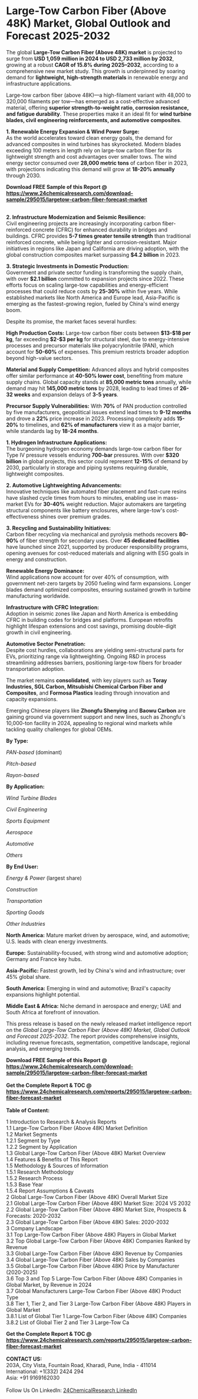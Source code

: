 <h1>Large-Tow Carbon Fiber (Above 48K) Market, Global Outlook and Forecast 2025-2032</h1><p>The global <strong>Large-Tow Carbon Fiber (Above 48K) market</strong> is projected to surge from <strong>USD 1,059 million in 2024 to USD 2,733 million by 2032</strong>, growing at a robust <strong>CAGR of 15.8% during 2025–2032</strong>, according to a comprehensive new market study. This growth is underpinned by soaring demand for <strong>lightweight, high-strength materials</strong> in renewable energy and infrastructure applications.</p><p>Large-tow carbon fiber (above 48K)—a high-filament variant with 48,000 to 320,000 filaments per tow—has emerged as a cost-effective advanced material, offering <strong>superior strength-to-weight ratio, corrosion resistance, and fatigue durability</strong>. These properties make it an ideal fit for <strong>wind turbine blades, civil engineering reinforcements, and automotive composites</strong>.</p><p><strong>1. Renewable Energy Expansion &amp; Wind Power Surge:</strong><br>
As the world accelerates toward clean energy goals, the demand for advanced composites in wind turbines has skyrocketed. Modern blades exceeding 100 meters in length rely on large-tow carbon fiber for its lightweight strength and cost advantages over smaller tows. The wind energy sector consumed over <strong>28,000 metric tons</strong> of carbon fiber in 2023, with projections indicating this demand will grow at <strong>18-20% annually</strong> through 2030.</p><div><b>Download FREE Sample of this Report @ 
            <a href="https://www.24chemicalresearch.com/download-sample/295015/largetow-carbon-fiber-forecast-market">
            https://www.24chemicalresearch.com/download-sample/295015/largetow-carbon-fiber-forecast-market</a></b></div><br><p><strong>2. Infrastructure Modernization and Seismic Resilience:</strong><br>
Civil engineering projects are increasingly incorporating carbon fiber-reinforced concrete (CFRC) for enhanced durability in bridges and buildings. CFRC provides <strong>5-7 times greater tensile strength</strong> than traditional reinforced concrete, while being lighter and corrosion-resistant. Major initiatives in regions like Japan and California are driving adoption, with the global construction composites market surpassing <strong>$4.2 billion</strong> in 2023.</p><p><strong>3. Strategic Investments in Domestic Production:</strong><br>
Government and private sector funding is transforming the supply chain, with over <strong>$2.1 billion</strong> committed to expansion projects since 2022. These efforts focus on scaling large-tow capabilities and energy-efficient processes that could reduce costs by <strong>25-30%</strong> within five years. While established markets like North America and Europe lead, Asia-Pacific is emerging as the fastest-growing region, fueled by China's wind energy boom.</p><p>Despite its promise, the market faces several hurdles:</p><p><strong>High Production Costs:</strong> Large-tow carbon fiber costs between <strong>$13-$18 per kg</strong>, far exceeding <strong>$2-$3 per kg</strong> for structural steel, due to energy-intensive processes and precursor materials like polyacrylonitrile (PAN), which account for <strong>50-60%</strong> of expenses. This premium restricts broader adoption beyond high-value sectors.</p><p><strong>Material and Supply Competition:</strong> Advanced alloys and hybrid composites offer similar performance at <strong>40-50% lower cost</strong>, benefiting from mature supply chains. Global capacity stands at <strong>85,000 metric tons</strong> annually, while demand may hit <strong>145,000 metric tons</strong> by 2028, leading to lead times of <strong>26-32 weeks</strong> and expansion delays of <strong>3-5 years</strong>.</p><p><strong>Precursor Supply Vulnerabilities:</strong> With <strong>70%</strong> of PAN production controlled by five manufacturers, geopolitical issues extend lead times to <strong>9-12 months</strong> and drove a <strong>22%</strong> price increase in 2023. Processing complexity adds <strong>15-20%</strong> to timelines, and <strong>62% of manufacturers</strong> view it as a major barrier, while standards lag by <strong>18-24 months</strong>.</p><p><strong>1. Hydrogen Infrastructure Applications:</strong><br>
The burgeoning hydrogen economy demands large-tow carbon fiber for Type IV pressure vessels enduring <strong>700-bar</strong> pressures. With over <strong>$320 billion</strong> in global projects, this sector could represent <strong>12-15%</strong> of demand by 2030, particularly in storage and piping systems requiring durable, lightweight composites.</p><p><strong>2. Automotive Lightweighting Advancements:</strong><br>
Innovative techniques like automated fiber placement and fast-cure resins have slashed cycle times from hours to minutes, enabling use in mass-market EVs for <strong>30-40%</strong> weight reduction. Major automakers are targeting structural components like battery enclosures, where large-tow's cost-effectiveness shines over premium grades.</p><p><strong>3. Recycling and Sustainability Initiatives:</strong><br>
Carbon fiber recycling via mechanical and pyrolysis methods recovers <strong>80-90%</strong> of fiber strength for secondary uses. Over <strong>45 dedicated facilities</strong> have launched since 2021, supported by producer responsibility programs, opening avenues for cost-reduced materials and aligning with ESG goals in energy and construction.</p><p><strong>Renewable Energy Dominance:</strong><br>
	Wind applications now account for over 40% of consumption, with government net-zero targets by 2050 fueling wind farm expansions. Longer blades demand optimized composites, ensuring sustained growth in turbine manufacturing worldwide.</p><p><strong>Infrastructure with CFRC Integration:</strong><br>
	Adoption in seismic zones like Japan and North America is embedding CFRC in building codes for bridges and platforms. European retrofits highlight lifespan extensions and cost savings, promising double-digit growth in civil engineering.</p><p><strong>Automotive Sector Penetration:</strong><br>
	Despite cost hurdles, collaborations are yielding semi-structural parts for EVs, prioritizing range via lightweighting. Ongoing R&amp;D in process streamlining addresses barriers, positioning large-tow fibers for broader transportation adoption.</p><p>The market remains <strong>consolidated</strong>, with key players such as <strong>Toray Industries, SGL Carbon, Mitsubishi Chemical Carbon Fiber and Composites</strong>, and <strong>Formosa Plastics</strong> leading through innovation and capacity expansions.</p><p>Emerging Chinese players like <strong>Zhongfu Shenying</strong> and <strong>Baowu Carbon</strong> are gaining ground via government support and new lines, such as Zhongfu's 10,000-ton facility in 2024, appealing to regional wind markets while tackling quality challenges for global OEMs.</p><p><strong>By Type:</strong></p><p><em>PAN-based</em> (dominant)</p><p><em>Pitch-based</em></p><p><em>Rayon-based</em></p><p><strong>By Application:</strong></p><p><em>Wind Turbine Blades</em></p><p><em>Civil Engineering</em></p><p><em>Sports Equipment</em></p><p><em>Aerospace</em></p><p><em>Automotive</em></p><p><em>Others</em></p><p><strong>By End User:</strong></p><p><em>Energy &amp; Power</em> (largest share)</p><p><em>Construction</em></p><p><em>Transportation</em></p><p><em>Sporting Goods</em></p><p><em>Other Industries</em></p><p><strong>North America:</strong> Mature market driven by aerospace, wind, and automotive; U.S. leads with clean energy investments.</p><p><strong>Europe:</strong> Sustainability-focused, with strong wind and automotive adoption; Germany and France key hubs.</p><p><strong>Asia-Pacific:</strong> Fastest growth, led by China's wind and infrastructure; over 45% global share.</p><p><strong>South America:</strong> Emerging in wind and automotive; Brazil's capacity expansions highlight potential.</p><p><strong>Middle East &amp; Africa:</strong> Niche demand in aerospace and energy; UAE and South Africa at forefront of innovation.</p><p>This press release is based on the newly released market intelligence report on the <em>Global Large-Tow Carbon Fiber (Above 48K) Market, Global Outlook and Forecast 2025-2032</em>. The report provides comprehensive insights, including revenue forecasts, segmentation, competitive landscape, regional analysis, and emerging trends.</p><div><b>Download FREE Sample of this Report @ 
            <a href="https://www.24chemicalresearch.com/download-sample/295015/largetow-carbon-fiber-forecast-market">
            https://www.24chemicalresearch.com/download-sample/295015/largetow-carbon-fiber-forecast-market</a></b></div><br><div><b>Get the Complete Report & TOC @ 
            <a href="https://www.24chemicalresearch.com/reports/295015/largetow-carbon-fiber-forecast-market">
            https://www.24chemicalresearch.com/reports/295015/largetow-carbon-fiber-forecast-market</a></b></div><br>
            <b>Table of Content:</b><p>1 Introduction to Research & Analysis Reports<br />
 1.1 Large-Tow Carbon Fiber (Above 48K) Market Definition<br />
 1.2 Market Segments<br />
 1.2.1 Segment by Type<br />
 1.2.2 Segment by Application<br />
 1.3 Global Large-Tow Carbon Fiber (Above 48K) Market Overview<br />
 1.4 Features & Benefits of This Report<br />
 1.5 Methodology & Sources of Information<br />
 1.5.1 Research Methodology<br />
 1.5.2 Research Process<br />
 1.5.3 Base Year<br />
 1.5.4 Report Assumptions & Caveats<br />
2 Global Large-Tow Carbon Fiber (Above 48K) Overall Market Size<br />
 2.1 Global Large-Tow Carbon Fiber (Above 48K) Market Size: 2024 VS 2032<br />
 2.2 Global Large-Tow Carbon Fiber (Above 48K) Market Size, Prospects & Forecasts: 2020-2032<br />
 2.3 Global Large-Tow Carbon Fiber (Above 48K) Sales: 2020-2032<br />
3 Company Landscape<br />
 3.1 Top Large-Tow Carbon Fiber (Above 48K) Players in Global Market<br />
 3.2 Top Global Large-Tow Carbon Fiber (Above 48K) Companies Ranked by Revenue<br />
 3.3 Global Large-Tow Carbon Fiber (Above 48K) Revenue by Companies<br />
 3.4 Global Large-Tow Carbon Fiber (Above 48K) Sales by Companies<br />
 3.5 Global Large-Tow Carbon Fiber (Above 48K) Price by Manufacturer (2020-2025)<br />
 3.6 Top 3 and Top 5 Large-Tow Carbon Fiber (Above 48K) Companies in Global Market, by Revenue in 2024<br />
 3.7 Global Manufacturers Large-Tow Carbon Fiber (Above 48K) Product Type<br />
 3.8 Tier 1, Tier 2, and Tier 3 Large-Tow Carbon Fiber (Above 48K) Players in Global Market<br />
 3.8.1 List of Global Tier 1 Large-Tow Carbon Fiber (Above 48K) Companies<br />
 3.8.2 List of Global Tier 2 and Tier 3 Large-Tow Ca</p><div><b>Get the Complete Report & TOC @ 
            <a href="https://www.24chemicalresearch.com/reports/295015/largetow-carbon-fiber-forecast-market">
            https://www.24chemicalresearch.com/reports/295015/largetow-carbon-fiber-forecast-market</a></b></div><br><b>CONTACT US:</b><br>
            203A, City Vista, Fountain Road, Kharadi, Pune, India - 411014<br>
            International: +1(332) 2424 294<br>
            Asia: +91 9169162030 <br><br>
            Follow Us On LinkedIn: <a href="https://www.linkedin.com/company/24chemicalresearch/">24ChemicalResearch LinkedIn</a>